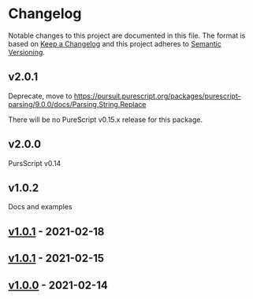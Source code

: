 # Changelog

Notable changes to this project are documented in this file. The format is based on [Keep a Changelog](https://keepachangelog.com/en/1.0.0/) and this project adheres to [Semantic Versioning](https://semver.org/spec/v2.0.0.html).

## v2.0.1

Deprecate, move to https://pursuit.purescript.org/packages/purescript-parsing/9.0.0/docs/Parsing.String.Replace

There will be no PureScript v0.15.x release for this package.

## v2.0.0

PursScript v0.14

## v1.0.2

Docs and examples

## [v1.0.1](https://github.com/jamesdbrock/purescript-parsing-replace/releases/tag/v1.0.2) - 2021-02-18

## [v1.0.1](https://github.com/jamesdbrock/purescript-parsing-replace/releases/tag/v1.0.1) - 2021-02-15

## [v1.0.0](https://github.com/jamesdbrock/purescript-parsing-replace/releases/tag/v1.0.0) - 2021-02-14
